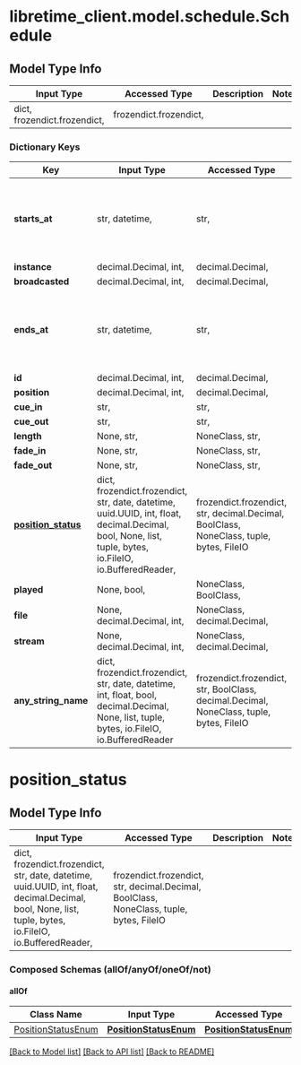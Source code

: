 # libretime_client.model.schedule.Schedule

## Model Type Info
Input Type | Accessed Type | Description | Notes
------------ | ------------- | ------------- | -------------
dict, frozendict.frozendict,  | frozendict.frozendict,  |  | 

### Dictionary Keys
Key | Input Type | Accessed Type | Description | Notes
------------ | ------------- | ------------- | ------------- | -------------
**starts_at** | str, datetime,  | str,  |  | value must conform to RFC-3339 date-time
**instance** | decimal.Decimal, int,  | decimal.Decimal,  |  | 
**broadcasted** | decimal.Decimal, int,  | decimal.Decimal,  |  | 
**ends_at** | str, datetime,  | str,  |  | value must conform to RFC-3339 date-time
**id** | decimal.Decimal, int,  | decimal.Decimal,  |  | 
**position** | decimal.Decimal, int,  | decimal.Decimal,  |  | 
**cue_in** | str,  | str,  |  | 
**cue_out** | str,  | str,  |  | 
**length** | None, str,  | NoneClass, str,  |  | [optional] 
**fade_in** | None, str,  | NoneClass, str,  |  | [optional] 
**fade_out** | None, str,  | NoneClass, str,  |  | [optional] 
**[position_status](#position_status)** | dict, frozendict.frozendict, str, date, datetime, uuid.UUID, int, float, decimal.Decimal, bool, None, list, tuple, bytes, io.FileIO, io.BufferedReader,  | frozendict.frozendict, str, decimal.Decimal, BoolClass, NoneClass, tuple, bytes, FileIO |  | [optional] 
**played** | None, bool,  | NoneClass, BoolClass,  |  | [optional] 
**file** | None, decimal.Decimal, int,  | NoneClass, decimal.Decimal,  |  | [optional] 
**stream** | None, decimal.Decimal, int,  | NoneClass, decimal.Decimal,  |  | [optional] 
**any_string_name** | dict, frozendict.frozendict, str, date, datetime, int, float, bool, decimal.Decimal, None, list, tuple, bytes, io.FileIO, io.BufferedReader | frozendict.frozendict, str, BoolClass, decimal.Decimal, NoneClass, tuple, bytes, FileIO | any string name can be used but the value must be the correct type | [optional]

# position_status

## Model Type Info
Input Type | Accessed Type | Description | Notes
------------ | ------------- | ------------- | -------------
dict, frozendict.frozendict, str, date, datetime, uuid.UUID, int, float, decimal.Decimal, bool, None, list, tuple, bytes, io.FileIO, io.BufferedReader,  | frozendict.frozendict, str, decimal.Decimal, BoolClass, NoneClass, tuple, bytes, FileIO |  | 

### Composed Schemas (allOf/anyOf/oneOf/not)
#### allOf
Class Name | Input Type | Accessed Type | Description | Notes
------------- | ------------- | ------------- | ------------- | -------------
[PositionStatusEnum](PositionStatusEnum.md) | [**PositionStatusEnum**](PositionStatusEnum.md) | [**PositionStatusEnum**](PositionStatusEnum.md) |  | 

[[Back to Model list]](../../README.md#documentation-for-models) [[Back to API list]](../../README.md#documentation-for-api-endpoints) [[Back to README]](../../README.md)

